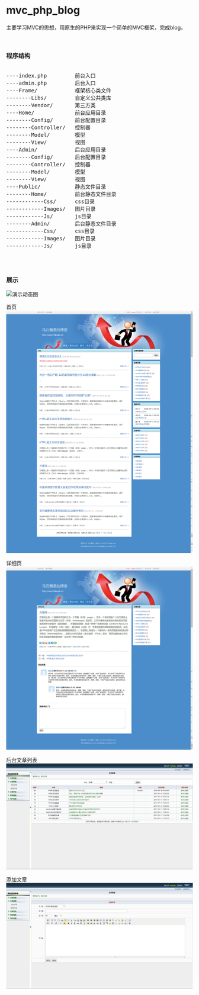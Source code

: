 # mvc_php_blog
主要学习MVC的思想，用原生的PHP来实现一个简单的MVC框架，完成blog。

<br>

### 程序结构

<pre>

----index.php         前台入口  
----admin.php         后台入口  
----Frame/            框架核心类文件  
--------Libs/         自定义公共类库  
--------Vendor/       第三方类  
----Home/             前台应用目录  
--------Config/       前台配置目录  
--------Controller/   控制器  
--------Model/        模型  
--------View/         视图  
----Admin/            后台应用目录  
--------Config/       后台配置目录  
--------Controller/   控制器  
--------Model/        模型  
--------View/         视图  
----Public/           静态文件目录  
--------Home/         前台静态文件目录  
------------Css/      css目录  
------------Images/   图片目录  
------------Js/       js目录  
--------Admin/        后台静态文件目录  
------------Css/      css目录  
------------Images/   图片目录  
------------Js/       js目录

</pre>

<br>

### 展示

![演示动态图](https://github.com/Falling0/mvc_php_blog/blob/master/demo_img/demo.gif)

首页
![](https://github.com/Falling0/mvc_php_blog/blob/master/demo_img/list.png)

详细页
![](https://github.com/Falling0/mvc_php_blog/blob/master/demo_img/xiangxi.png)

后台文章列表
![](https://github.com/Falling0/mvc_php_blog/blob/master/demo_img/text.png)

添加文章
![](https://github.com/Falling0/mvc_php_blog/blob/master/demo_img/content.png)
